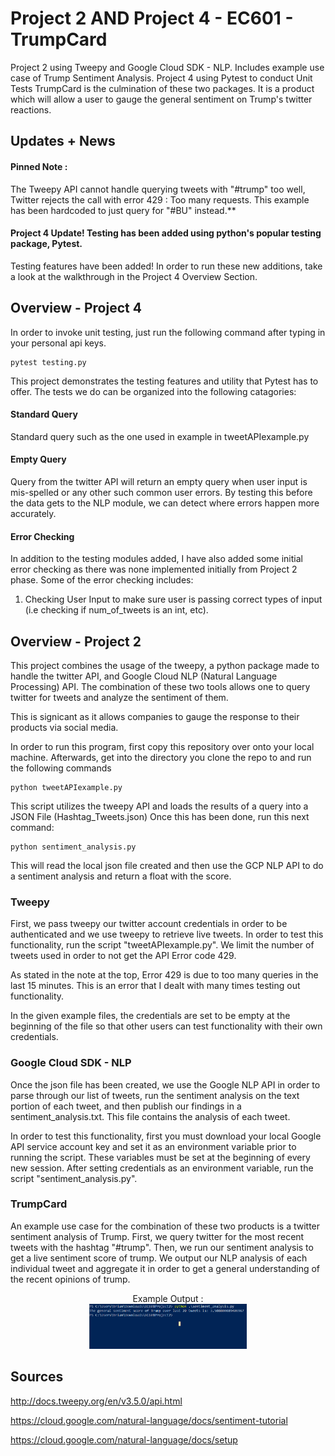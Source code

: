 # Project 2 AND Project 4 - EC601 - TrumpCard
Project 2 using Tweepy and Google Cloud SDK - NLP. Includes example use case of Trump Sentiment Analysis.
Project 4 using Pytest to conduct Unit Tests
TrumpCard is the culmination of these two packages. It is a product which will allow a user to gauge the general sentiment on Trump's twitter reactions.


## Updates + News
#### Pinned Note : 
The Tweepy API cannot handle querying tweets with "#trump" too well, Twitter rejects the call with error 429 : Too many requests. This example has been hardcoded to just query for "#BU" instead.**

#### Project 4 Update! Testing has been added using python's popular testing package, Pytest. 
Testing features have been added! In order to run these new additions, take a look at the walkthrough in the Project 4 Overview Section.

## Overview - Project 4
In order to invoke unit testing, just run the following command after typing in your personal api keys.

```
pytest testing.py
```

This project demonstrates the testing features and utility that Pytest has to offer. The tests we do can be organized into the following catagories:

#### Standard Query
Standard query such as the one used in example in tweetAPIexample.py

#### Empty Query
Query from the twitter API will return an empty query when user input is mis-spelled or any other such common user errors. By testing this before the data gets to the NLP module, we can detect where errors happen more accurately.

#### Error Checking
In addition to the testing modules added, I have also added some initial error checking as there was none implemented initially from Project 2 phase. Some of the error checking includes: 

1. Checking User Input to make sure user is passing correct types of input (i.e checking if num_of_tweets is an int, etc).

## Overview - Project 2
This project combines the usage of the tweepy, a python package made to handle the twitter API, and Google Cloud NLP (Natural Language Processing) API. The combination of these two tools allows one to query twitter for tweets and analyze the sentiment of them.  

This is signicant as it allows companies to gauge the response to their products via social media. 

In order to run this program, first copy this repository over onto your local machine. 
Afterwards, get into the directory you clone the repo to and run the following commands

```
python tweetAPIexample.py
```

This script utilizes the tweepy API and loads the results of a query into a JSON File (Hashtag_Tweets.json)
Once this has been done, run this next command:

```
python sentiment_analysis.py
```

This will read the local json file created and then use the GCP NLP API to do a sentiment analysis and return a float with the score.

### Tweepy
First, we pass tweepy our twitter account credentials in order to be authenticated and we use tweepy to retrieve live tweets. In order to test this functionality, run the script "tweetAPIexample.py". We limit the number of tweets used in order to not get the API Error code 429.

As stated in the note at the top, Error 429 is due to too many queries in the last 15 minutes. This is an error that I dealt with many times testing out functionality.

In the given example files, the credentials are set to be empty at the beginning of the file so that other users can test functionality with their own credentials. 

### Google Cloud SDK - NLP
Once the json file has been created, we use the Google NLP API in order to parse through our list of tweets, run the sentiment analysis on the text portion of each tweet, and then publish our findings in a sentiment_analysis.txt. This file contains the analysis of each tweet.

In order to test this functionality, first you must download your local Google API service account key and set it as an environment variable prior to running the script. These variables must be set at the beginning of every new session. After setting credentials as an environment variable, run the script "sentiment_analysis.py".

### TrumpCard
An example use case for the combination of these two products is a twitter sentiment analysis of Trump. First, we query twitter for the most recent tweets with the hashtag "#trump". Then, we run our sentiment analysis to get a live sentiment score of trump. We output our NLP analysis of each individual tweet and aggregate it in order to get a general understanding of the recent opinions of trump. 

<center> Example Output :</center>
<center><img src="./Example Outputs/a.PNG" width="50%" /></center>

## Sources
http://docs.tweepy.org/en/v3.5.0/api.html

https://cloud.google.com/natural-language/docs/sentiment-tutorial

https://cloud.google.com/natural-language/docs/setup



